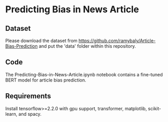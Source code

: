 # Predicting Bias in News Article

## Dataset
Please download the dataset from https://github.com/ramybaly/Article-Bias-Prediction and put the 'data' folder within this repository.

## Code
The Predicting-Bias-in-News-Article.ipynb notebook contains a fine-tuned BERT model for article bias prediction. 

## Requirements
Install tensorflow>=2.2.0 with gpu support, transformer, matplotlib, scikit-learn, and spacy.